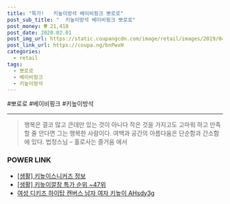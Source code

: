 ```yaml
--- 
title: "특가!   키높이방석 베이비핑크 뽀로로" 
post_sub_title: "  키높이방석 베이비핑크 뽀로로" 
post_money: ₩ 21,410 
post_date: 2020.02.01 
post_img_url: https://static.coupangcdn.com/image/retail/images/2019/04/03/13/5/212683fd-e69a-40f1-95e8-ca5dfa15c840.jpg 
post_link_url: https://coupa.ng/bnPwxH 
categories: 
  - retail 
tags: 
  - 뽀로로 
  - 베이비핑크 
  - 키높이방석 
--- 
```

  #뽀로로 #베이비핑크 #키높이방석 
<hr> 

> 행복은 결코 많고 큰데만 있는 것이 아니다 작은 것을 가지고도 고마워 하고 만족할 줄 안다면 그는 행복한 사람이다. 여백과 공간의 아름다움은 단순함과 간소함에 있다. 법정스님 – 홀로사는 즐거움 에서 


### POWER LINK

* <a href="https://blog.naver.com/sakai111/221763648914" target="_blank"> [생활] 키높이스니커즈 정보 </a>
* <a href="https://blog.naver.com/sakai111/221785479371" target="_blank"> [생활] 키높이깔창 특가 순위 ~47위</a>
* <a href="https://blog.naver.com/fasyy4321/221786461095" target="_blank">여성 디키즈 하이탑 캔버스 남자 여자 키높이 AHsdy3g</a>
